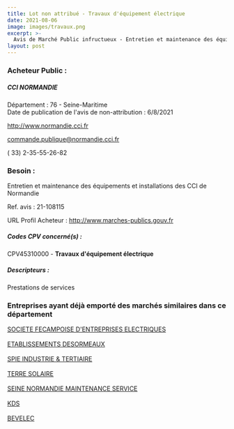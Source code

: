 ```yaml
---
title: Lot non attribué - Travaux d'équipement électrique
date: 2021-08-06
image: images/travaux.png
excerpt: >-
  Avis de Marché Public infructueux - Entretien et maintenance des équipements et installations des CCI de Normandie
layout: post
---
```


### Acheteur Public :
##### CCI NORMANDIE
Département : 76 - Seine-Maritime<br/>
Date de publication de l'avis de non-attribution : 6/8/2021


http://www.normandie.cci.fr

commande.publique@normandie.cci.fr

( 33) 2-35-55-26-82
### Besoin :

Entretien et maintenance des équipements et installations des CCI de Normandie

Ref. avis : 21-108115

URL Profil Acheteur : http://www.marches-publics.gouv.fr

##### Codes CPV concerné(s) :
CPV45310000 - **Travaux d'équipement électrique** <br/>

##### Descripteurs :
Prestations de services <br/>

### Entreprises ayant déjà emporté des marchés similaires dans ce département
<a href="/entreprise-550/siren-346950033">SOCIETE FECAMPOISE D'ENTREPRISES ELECTRIQUES</a><br/><br/>
<a href="/entreprise-553/siren-387934177">ETABLISSEMENTS DESORMEAUX</a><br/><br/>
<a href="/entreprise-561/siren-440055861">SPIE INDUSTRIE & TERTIAIRE</a><br/><br/>
<a href="/entreprise-567/siren-499773638">TERRE SOLAIRE</a><br/><br/>
<a href="/entreprise-571/siren-528614936">SEINE NORMANDIE MAINTENANCE SERVICE</a><br/><br/>
<a href="/entreprise-575/siren-789424397">KDS</a><br/><br/>
<a href="/entreprise-582/siren-890277106">BEVELEC</a><br/><br/>
